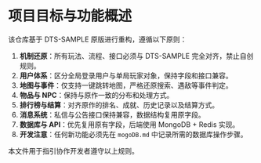 # 项目目标与功能概述

该仓库基于 DTS-SAMPLE 原版进行重构，遵循以下原则：

1. **机制还原**：所有玩法、流程、接口必须与 DTS-SAMPLE 完全对齐，禁止自创规则。
2. **用户体系**：区分全局登录用户与单局玩家对象，保持字段和接口兼容。
3. **地图与事件**：仅支持一键跳转地图，严格还原搜索、遇敌等事件判定。
4. **物品与 NPC**：保持与原作一致的分布和处理方式。
5. **排行榜与结算**：对齐原作的排名、成就、历史记录以及结算方式。
6. **消息系统**：私信与公告接口保持兼容，数据结构复用原字段。
7. **数据库与 API**：优先复用原有字段，后端使用 MongoDB + Redis 实现。
8. **开发注意**：任何新功能必须先在 `mogoDB.md` 中记录所需的数据库操作步骤。

本文件用于指引协作开发者遵守以上规则。
